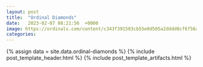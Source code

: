 ```yaml
---
layout: post
title:  "Ordinal Diamonds"
date:   2023-02-07 08:21:56  +0000
image: https://ordinals.com/content/c343f391503cb55e0d505a2dddd0cf6f56ad43c44d11c52477a3ed026e1dd403i0
categories:
---
```

{% assign data = site.data.ordinal-diamonds %}
{% include post_template_header.html %}
{% include post_template_artifacts.html %}